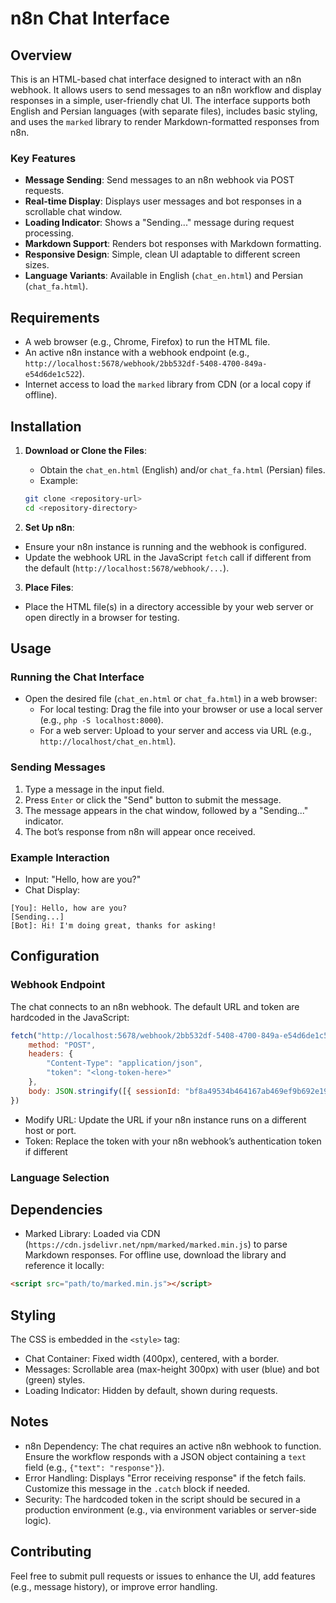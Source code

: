 # n8n Chat Interface

## Overview

This is an HTML-based chat interface designed to interact with an n8n webhook. It allows users to send messages to an n8n workflow and display responses in a simple, user-friendly chat UI. The interface supports both English and Persian languages (with separate files), includes basic styling, and uses the `marked` library to render Markdown-formatted responses from n8n.

### Key Features
- **Message Sending**: Send messages to an n8n webhook via POST requests.
- **Real-time Display**: Displays user messages and bot responses in a scrollable chat window.
- **Loading Indicator**: Shows a "Sending..." message during request processing.
- **Markdown Support**: Renders bot responses with Markdown formatting.
- **Responsive Design**: Simple, clean UI adaptable to different screen sizes.
- **Language Variants**: Available in English (`chat_en.html`) and Persian (`chat_fa.html`).

## Requirements
- A web browser (e.g., Chrome, Firefox) to run the HTML file.
- An active n8n instance with a webhook endpoint (e.g., `http://localhost:5678/webhook/2bb532df-5408-4700-849a-e54d6de1c522`).
- Internet access to load the `marked` library from CDN (or a local copy if offline).

## Installation
1. **Download or Clone the Files**:
   - Obtain the `chat_en.html` (English) and/or `chat_fa.html` (Persian) files.
   - Example:
    ```bash
    git clone <repository-url>
    cd <repository-directory>
    ```

2. **Set Up n8n**:
- Ensure your n8n instance is running and the webhook is configured.
- Update the webhook URL in the JavaScript `fetch` call if different from the default (`http://localhost:5678/webhook/...`).

3. **Place Files**:
- Place the HTML file(s) in a directory accessible by your web server or open directly in a browser for testing.

## Usage
### Running the Chat Interface
- Open the desired file (`chat_en.html` or `chat_fa.html`) in a web browser:
    - For local testing: Drag the file into your browser or use a local server (e.g., `php -S localhost:8000`).
    - For a web server: Upload to your server and access via URL (e.g., `http://localhost/chat_en.html`).

### Sending Messages

1. Type a message in the input field.
2. Press `Enter` or click the "Send" button to submit the message.
3. The message appears in the chat window, followed by a "Sending..." indicator.
4. The bot’s response from n8n will appear once received.

### Example Interaction

- Input: "Hello, how are you?"
- Chat Display:
```
[You]: Hello, how are you?
[Sending...]
[Bot]: Hi! I'm doing great, thanks for asking!
```

## Configuration
### Webhook Endpoint

The chat connects to an n8n webhook. The default URL and token are hardcoded in the JavaScript:
```javascript
fetch("http://localhost:5678/webhook/2bb532df-5408-4700-849a-e54d6de1c522", {
    method: "POST",
    headers: {
        "Content-Type": "application/json",
        "token": "<long-token-here>"
    },
    body: JSON.stringify([{ sessionId: "bf8a49534b464167ab469ef9b692e19a", action: "sendMessage", chatInput: messageText }])
})
```
- Modify URL: Update the URL if your n8n instance runs on a different host or port.
- Token: Replace the token with your n8n webhook’s authentication token if different

### Language Selection

## Dependencies
- Marked Library: Loaded via CDN (`https://cdn.jsdelivr.net/npm/marked/marked.min.js`) to parse Markdown responses. For offline use, download the library and reference it locally:
```html
<script src="path/to/marked.min.js"></script>
```

## Styling
The CSS is embedded in the `<style>` tag:

- Chat Container: Fixed width (400px), centered, with a border.
- Messages: Scrollable area (max-height 300px) with user (blue) and bot (green) styles.
- Loading Indicator: Hidden by default, shown during requests.

## Notes
- n8n Dependency: The chat requires an active n8n webhook to function. Ensure the workflow responds with a JSON object containing a `text` field (e.g., `{"text": "response"}`).
- Error Handling: Displays "Error receiving response" if the fetch fails. Customize this message in the `.catch` block if needed.
- Security: The hardcoded token in the script should be secured in a production environment (e.g., via environment variables or server-side logic).

## Contributing
Feel free to submit pull requests or issues to enhance the UI, add features (e.g., message history), or improve error handling.